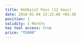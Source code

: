 ```yaml
---
title: Hobbyist Pass (12 days)
date: 2018-01-04 15:22:00 +05:30
position: 1
validity: 3 Months
has tool access: true
price: "₹5000"
---
```


